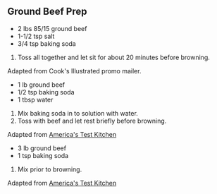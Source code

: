 ## Ground Beef Prep

* 2 lbs 85/15 ground beef
* 1-1/2 tsp salt
* 3/4 tsp baking soda

1. Toss all together and let sit for about 20 minutes before browning.

Adapted from Cook's Illustrated promo mailer.

* 1 lb ground beef
* 1/2 tsp baking soda
* 1 tbsp water

1. Mix baking soda in to solution with water.
2. Toss with beef and let rest briefly before browning.

Adapted from [America's Test Kitchen](https://www.youtube.com/shorts/HMoNp4dpviY)

* 3 lb ground beef
* 1 tsp baking soda

1. Mix prior to browning.

Adapted from [America's Test Kitchen](https://www.youtube.com/watch?v=vWmeGUCilZ0&ab_channel=America%27sTestKitchen)
